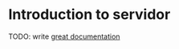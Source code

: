# Introduction to servidor

TODO: write [great documentation](http://jacobian.org/writing/what-to-write/)
